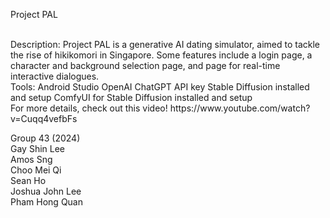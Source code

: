 Project PAL

<br>
Description:
Project PAL is a generative AI dating simulator, aimed to tackle the rise of hikikomori in Singapore.
Some features include a login page, a character and background selection page, and page for real-time interactive dialogues. 
<br>
Tools: 
Android Studio 
OpenAI ChatGPT API key
Stable Diffusion installed and setup
ComfyUI for Stable Diffusion installed and setup
<br>
For more details, check out this video! 
https://www.youtube.com/watch?v=Cuqq4vefbFs

Group 43 (2024)<br/>
Gay Shin Lee<br/>
Amos Sng<br/>
Choo Mei Qi<br/>
Sean Ho<br/>
Joshua John Lee<br/>
Pham Hong Quan 

